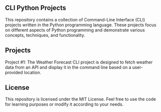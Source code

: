 ## CLI Python Projects
This repository contains a collection of Command-Line Interface (CLI) projects written in the Python programming language. These projects focus on different aspects of Python programming and demonstrate various concepts, techniques, and functionality.

## Projects
Project #1: The Weather Forecast CLI project is designed to fetch weather data from an API and display it in the command line based on a user-provided location.

## License
This repository is licensed under the MIT License. Feel free to use the code for learning purposes or modify it according to your needs.
